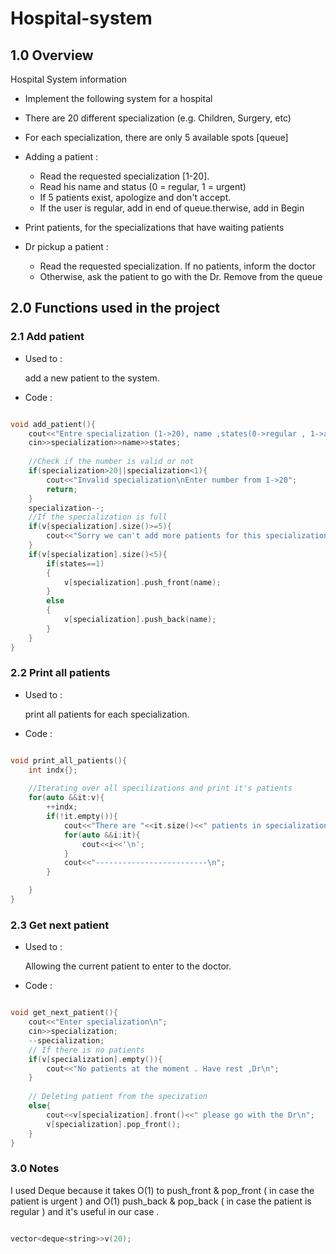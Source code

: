 # Hospital-system

## 1.0 Overview
Hospital System information

 - Implement the following system for a hospital

 - There are 20 different specialization (e.g. Children, Surgery, etc)

 - For each specialization, there are only 5 available spots [queue]

 - Adding a patient :

   - Read the requested specialization [1-20].
   - Read his name and status (0 = regular, 1 = urgent)
   - If 5 patients exist, apologize and don't accept.
   - If the user is regular, add in end of queue.therwise, add in Begin

 - Print patients, for the specializations that have waiting patients

 - Dr pickup a patient :

   - Read the requested specialization. If no patients, inform the doctor
   - Otherwise, ask the patient to go with the Dr. Remove from the queue


## 2.0 Functions used in the project


### 2.1 Add patient

- Used to :
 
   add a new patient to the system.

- Code :
```cpp

void add_patient(){
    cout<<"Entre specialization (1->20), name ,states(0->regular , 1->argent) :\n";
    cin>>specialization>>name>>states;
    
    //Check if the number is valid or not
    if(specialization>20||specialization<1){
        cout<<"Invalid specialization\nEnter number from 1->20";
        return;
    }
    specialization--;
    //If the specialization is full
    if(v[specialization].size()>=5){
        cout<<"Sorry we can't add more patients for this specialization.\n";
    }
    if(v[specialization].size()<5){
        if(states==1)
        {
            v[specialization].push_front(name);
        }
        else
        {
            v[specialization].push_back(name);
        }
    }
}

```

### 2.2 Print all patients

- Used to :

   print all patients for each specialization.
   
- Code :
```cpp

void print_all_patients(){
    int indx{};
    
    //Iterating over all specilizations and print it's patients 
    for(auto &&it:v){
        ++indx;
        if(!it.empty()){
            cout<<"There are "<<it.size()<<" patients in specialization "<<indx<<'\n';
            for(auto &&i:it){
                cout<<i<<'\n';
            }
            cout<<"-------------------------\n";
        }

    }
}

```

### 2.3 Get next patient

- Used to :

   Allowing the current patient to enter to the doctor.
   
- Code :

```cpp

void get_next_patient(){
    cout<<"Enter specialization\n";
    cin>>specialization;
    --specialization;
    // If there is no patients
    if(v[specialization].empty()){
        cout<<"No patients at the moment . Have rest ,Dr\n";
    }
    
    // Deleting patient from the specization 
    else{
        cout<<v[specialization].front()<<" please go with the Dr\n";
        v[specialization].pop_front();
    }
}

```



### 3.0 Notes

I used Deque because it takes O(1) to push_front & pop_front ( in case the patient is urgent ) and O(1) push_back & pop_back ( in case the patient is regular ) and it's useful in our case .

```cpp

vector<deque<string>>v(20);

``` 





























